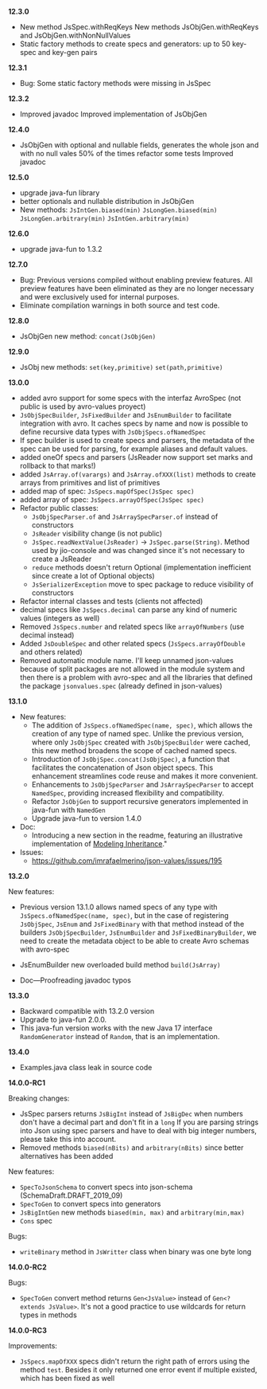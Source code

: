 **12.3.0**

- New method JsSpec.withReqKeys New methods JsObjGen.withReqKeys and JsObjGen.withNonNullValues
- Static factory methods to create specs and generators: up to 50 key-spec and key-gen pairs

**12.3.1**

- Bug: Some static factory methods were missing in JsSpec

**12.3.2**

- Improved javadoc Improved implementation of JsObjGen

**12.4.0**

- JsObjGen with optional and nullable fields, generates the whole json and with no null vales 50% of
  the times refactor some tests Improved javadoc

**12.5.0**

- upgrade java-fun library
- better optionals and nullable distribution in JsObjGen
- New methods: `JsIntGen.biased(min)` `JsLongGen.biased(min)` `JsLongGen.arbitrary(min)`
  `JsIntGen.arbitrary(min)`

**12.6.0**

- upgrade java-fun to 1.3.2

**12.7.0**

- Bug: Previous versions compiled without enabling preview features. All preview features have been
  eliminated as they are no longer necessary and were exclusively used for internal purposes.
- Eliminate compilation warnings in both source and test code.

**12.8.0**

- JsObjGen new method: `concat(JsObjGen)`

**12.9.0**

- JsObj new methods: `set(key,primitive)` `set(path,primitive)`

**13.0.0**

- added avro support for some specs with the interfaz AvroSpec (not public is used by avro-values
  proyect)
- `JsObjSpecBuilder`, `JsFixedBuilder` and `JsEnumBuilder` to facilitate integration with avro. It
  caches specs by name and now is possible to define recursive data types with
  `JsObjSpecs.ofNamedSpec`
- If spec builder is used to create specs and parsers, the metadata of the spec can be used for
  parsing, for example aliases and default values.
- added oneOf specs and parsers (JsReader now support set marks and rollback to that marks!)
- added `JsArray.of(varargs)` and `JsArray.ofXXX(list)` methods to create arrays from primitives and
  list of primitives
- added map of spec: `JsSpecs.mapOfSpec(JsSpec spec)`
- added array of spec: `JsSpecs.arrayOfSpec(JsSpec spec)`
- Refactor public classes:
  - `JsObjSpecParser.of` and `JsArraySpecParser.of` instead of constructors
  - `JsReader` visibility change (is not public)
  - `JsSpec.readNextValue(JsReader)` -> `JsSpec.parse(String)`. Method used by jio-console and was
    changed since it's not necessary to create a JsReader
  - `reduce` methods doesn't return Optional (implementation inefficient since create a lot of
    Optional objects)
  - `JsSerializerException` move to spec package to reduce visibility of constructors
- Refactor internal classes and tests (clients not affected)
- decimal specs like `JsSpecs.decimal` can parse any kind of numeric values (integers as well)
- Removed `JsSpecs.number` and related specs like `arrayOfNumbers` (use decimal instead)
- Added `JsDoubleSpec` and other related specs (`JsSpecs.arrayOfDouble` and others related)
- Removed automatic module name. I'll keep unnamed json-values because of split packages are not
  allowed in the module system and then there is a problem with avro-spec and all the libraries that
  defined the package `jsonvalues.spec` (already defined in json-values)

**13.1.0**

- New features:
  - The addition of `JsSpecs.ofNamedSpec(name, spec)`, which allows the creation of any type of
    named spec. Unlike the previous version, where only `JsObjSpec` created with `JsObjSpecBuilder`
    were cached, this new method broadens the scope of cached named specs.
  - Introduction of `JsObjSpec.concat(JsObjSpec)`, a function that facilitates the concatenation of
    Json object specs. This enhancement streamlines code reuse and makes it more convenient.
  - Enhancements to `JsObjSpecParser` and `JsArraySpecParser` to accept `NamedSpec`, providing
    increased flexibility and compatibility.
  - Refactor `JsObjGen` to support recursive generators implemented in java-fun with `NamedGen`
  - Upgrade java-fun to version 1.4.0
- Doc:
  - Introducing a new section in the readme, featuring an illustrative implementation of
    [Modeling Inheritance](https://json-schema.org/blog/posts/modelling-inheritance)."
- Issues:
  - https://github.com/imrafaelmerino/json-values/issues/195

**13.2.0**

New features:

- Previous version 13.1.0 allows named specs of any type with `JsSpecs.ofNamedSpec(name, spec)`, but
  in the case of registering `JsObjSpec`, `JsEnum` and `JsFixedBinary` with that method instead of
  the builders `JsObjSpecBuilder`, `JsEnumBuilder` and `JsFixedBinaryBuilder`, we need to create the
  metadata object to be able to create Avro schemas with avro-spec

- JsEnumBuilder new overloaded build method `build(JsArray)`

- Doc—Proofreading javadoc typos

**13.3.0**

- Backward compatible with 13.2.0 version
- Upgrade to java-fun 2.0.0.
- This java-fun version works with the new Java 17 interface `RandomGenerator` instead of `Random`,
  that is an implementation.

**13.4.0**

- Examples.java class leak in source code

**14.0.0-RC1**

Breaking changes:

- JsSpec parsers returns `JsBigInt` instead of `JsBigDec` when numbers don't have a decimal part and
  don't fit in a `long` If you are parsing strings into Json using spec parsers and have to deal
  with big integer numbers, please take this into account.
- Removed methods `biased(nBits)` and `arbitrary(nBits)` since better alternatives has been added

New features:

- `SpecToJsonSchema` to convert specs into json-schema (SchemaDraft.DRAFT_2019_09)
- `SpecToGen` to convert specs into generators
- `JsBigIntGen` new methods `biased(min, max)` and `arbitrary(min,max)`
- `Cons` spec

Bugs:

- `writeBinary` method in `JsWritter` class when binary was one byte long

**14.0.0-RC2**

Bugs:

 - `SpecToGen` convert method returns `Gen<JsValue>` instead of `Gen<? extends JsValue>`.
It's not a good practice to use wildcards for return types in methods

**14.0.0-RC3**

Improvements:

- `JsSpecs.mapOfXXX` specs didn't return the right path of errors using the method `test`. Besides
it only returned one error event if multiple existed, which has been fixed as well